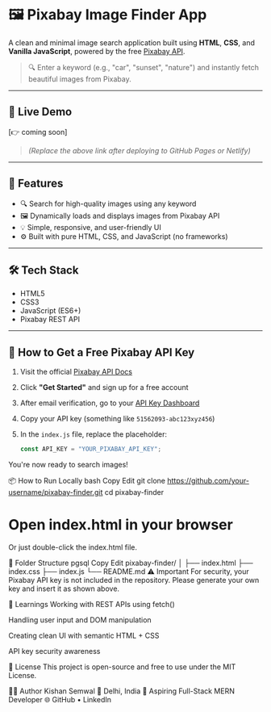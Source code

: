 # 🖼️ Pixabay Image Finder App

A clean and minimal image search application built using **HTML**, **CSS**, and **Vanilla JavaScript**, powered by the free [Pixabay API](https://pixabay.com/api/docs/).

> 🔍 Enter a keyword (e.g., "car", "sunset", "nature") and instantly fetch beautiful images from Pixabay.

---

## 📸 Live Demo

[👉 coming soon]
> *(Replace the above link after deploying to GitHub Pages or Netlify)*

---

## 🚀 Features

- 🔍 Search for high-quality images using any keyword
- 🖼️ Dynamically loads and displays images from Pixabay API
- 💡 Simple, responsive, and user-friendly UI
- ⚙️ Built with pure HTML, CSS, and JavaScript (no frameworks)

---

## 🛠️ Tech Stack

- HTML5
- CSS3
- JavaScript (ES6+)
- Pixabay REST API

---

## 🔐 How to Get a Free Pixabay API Key

1. Visit the official [Pixabay API Docs](https://pixabay.com/api/docs/)
2. Click **"Get Started"** and sign up for a free account
3. After email verification, go to your [API Key Dashboard](https://pixabay.com/api/docs/)
4. Copy your API key (something like `51562093-abc123xyz456`)
5. In the `index.js` file, replace the placeholder:

   ```js
   const API_KEY = "YOUR_PIXABAY_API_KEY";
You're now ready to search images!

📦 How to Run Locally
bash
Copy
Edit
git clone https://github.com/your-username/pixabay-finder.git
cd pixabay-finder
# Open index.html in your browser
Or just double-click the index.html file.

🧩 Folder Structure
pgsql
Copy
Edit
pixabay-finder/
│
├── index.html
├── index.css
├── index.js
└── README.md
⚠️ Important
For security, your Pixabay API key is not included in the repository.
Please generate your own key and insert it as shown above.

🧠 Learnings
Working with REST APIs using fetch()

Handling user input and DOM manipulation

Creating clean UI with semantic HTML + CSS

API key security awareness

📄 License
This project is open-source and free to use under the MIT License.

👨‍💻 Author
Kishan Semwal
📍 Delhi, India
🚀 Aspiring Full-Stack MERN Developer
🌐 GitHub • LinkedIn
